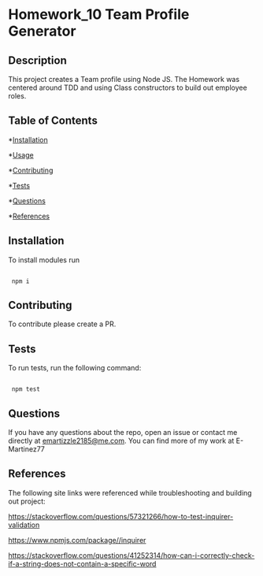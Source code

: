 # Homework_10 Team Profile Generator

## Description

This project creates a Team profile using Node JS. The Homework was centered around TDD and using Class constructors to build out employee roles.

## Table of Contents

\*[Installation](#installation)

\*[Usage](#usage)

\*[Contributing](#contributing)

\*[Tests](#tests)

\*[Questions](#tests)

\*[References](#references)

## Installation

To install modules run

```

 npm i

```

## Contributing

To contribute please create a PR.

## Tests

To run tests, run the following command:

```

 npm test

```

## Questions

If you have any questions about the repo, open an issue or contact me directly at emartizzle2185@me.com.
You can find more of my work at E-Martinez77

## References

The following site links were referenced while troubleshooting and building out project:

https://stackoverflow.com/questions/57321266/how-to-test-inquirer-validation

https://www.npmjs.com/package//inquirer

https://stackoverflow.com/questions/41252314/how-can-i-correctly-check-if-a-string-does-not-contain-a-specific-word
